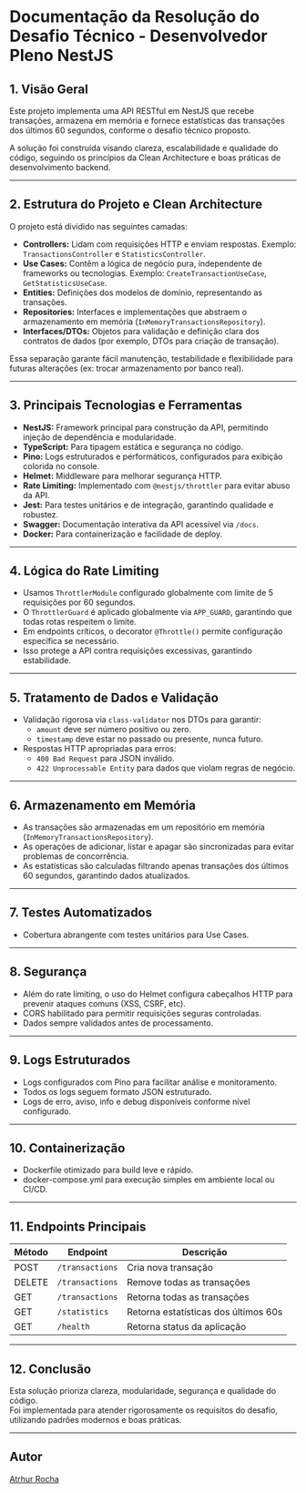 # Documentação da Resolução do Desafio Técnico - Desenvolvedor Pleno NestJS

## 1. Visão Geral

Este projeto implementa uma API RESTful em NestJS que recebe transações, armazena em memória e fornece estatísticas das transações dos últimos 60 segundos, conforme o desafio técnico proposto.

A solução foi construída visando clareza, escalabilidade e qualidade do código, seguindo os princípios da Clean Architecture e boas práticas de desenvolvimento backend.

---

## 2. Estrutura do Projeto e Clean Architecture

O projeto está dividido nas seguintes camadas:

- **Controllers:** Lidam com requisições HTTP e enviam respostas. Exemplo: `TransactionsController` e `StatisticsController`.
- **Use Cases:** Contêm a lógica de negócio pura, independente de frameworks ou tecnologias. Exemplo: `CreateTransactionUseCase`, `GetStatisticsUseCase`.
- **Entities:** Definições dos modelos de domínio, representando as transações.
- **Repositories:** Interfaces e implementações que abstraem o armazenamento em memória (`InMemoryTransactionsRepository`).
- **Interfaces/DTOs:** Objetos para validação e definição clara dos contratos de dados (por exemplo, DTOs para criação de transação).

Essa separação garante fácil manutenção, testabilidade e flexibilidade para futuras alterações (ex: trocar armazenamento por banco real).

---

## 3. Principais Tecnologias e Ferramentas

- **NestJS:** Framework principal para construção da API, permitindo injeção de dependência e modularidade.
- **TypeScript:** Para tipagem estática e segurança no código.
- **Pino:** Logs estruturados e performáticos, configurados para exibição colorida no console.
- **Helmet:** Middleware para melhorar segurança HTTP.
- **Rate Limiting:** Implementado com `@nestjs/throttler` para evitar abuso da API.
- **Jest:** Para testes unitários e de integração, garantindo qualidade e robustez.
- **Swagger:** Documentação interativa da API acessível via `/docs`.
- **Docker:** Para containerização e facilidade de deploy.

---

## 4. Lógica do Rate Limiting

- Usamos `ThrottlerModule` configurado globalmente com limite de 5 requisições por 60 segundos.
- O `ThrottlerGuard` é aplicado globalmente via `APP_GUARD`, garantindo que todas rotas respeitem o limite.
- Em endpoints críticos, o decorator `@Throttle()` permite configuração específica se necessário.
- Isso protege a API contra requisições excessivas, garantindo estabilidade.

---

## 5. Tratamento de Dados e Validação

- Validação rigorosa via `class-validator` nos DTOs para garantir:
  - `amount` deve ser número positivo ou zero.
  - `timestamp` deve estar no passado ou presente, nunca futuro.
- Respostas HTTP apropriadas para erros:
  - `400 Bad Request` para JSON inválido.
  - `422 Unprocessable Entity` para dados que violam regras de negócio.

---

## 6. Armazenamento em Memória

- As transações são armazenadas em um repositório em memória (`InMemoryTransactionsRepository`).
- As operações de adicionar, listar e apagar são sincronizadas para evitar problemas de concorrência.
- As estatísticas são calculadas filtrando apenas transações dos últimos 60 segundos, garantindo dados atualizados.

---

## 7. Testes Automatizados

- Cobertura abrangente com testes unitários para Use Cases.

---

## 8. Segurança

- Além do rate limiting, o uso do Helmet configura cabeçalhos HTTP para prevenir ataques comuns (XSS, CSRF, etc).
- CORS habilitado para permitir requisições seguras controladas.
- Dados sempre validados antes de processamento.

---

## 9. Logs Estruturados

- Logs configurados com Pino para facilitar análise e monitoramento.
- Todos os logs seguem formato JSON estruturado.
- Logs de erro, aviso, info e debug disponíveis conforme nível configurado.

---

## 10. Containerização

- Dockerfile otimizado para build leve e rápido.
- docker-compose.yml para execução simples em ambiente local ou CI/CD.

---

## 11. Endpoints Principais

| Método | Endpoint        | Descrição                            |
| ------ | --------------- | ------------------------------------ |
| POST   | `/transactions` | Cria nova transação                  |
| DELETE | `/transactions` | Remove todas as transações           |
| GET    | `/transactions` | Retorna todas as transações          |
| GET    | `/statistics`   | Retorna estatísticas dos últimos 60s |
| GET    | `/health`       | Retorna status da aplicação          |

---

## 12. Conclusão

Esta solução prioriza clareza, modularidade, segurança e qualidade do código.  
Foi implementada para atender rigorosamente os requisitos do desafio, utilizando padrões modernos e boas práticas.

---

## Autor

[Atrhur Rocha](https://github.com/arthurrocha-dev)
